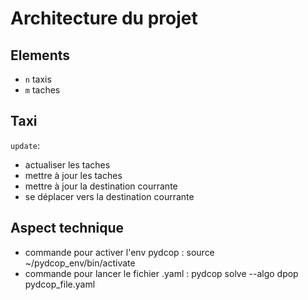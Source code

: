 # Architecture du projet

## Elements

- ``n`` taxis
- ``m`` taches

## Taxi

``update``:

- actualiser les taches
- mettre à jour les taches
- mettre à jour la destination courrante
- se déplacer vers la destination courrante

## Aspect technique

- commande pour activer l'env pydcop : source ~/pydcop_env/bin/activate
- commande pour lancer le fichier .yaml : pydcop solve --algo dpop pydcop_file.yaml
